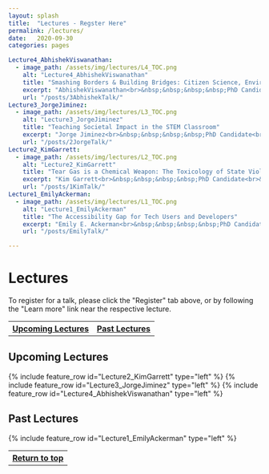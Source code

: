 ```yaml
---
layout: splash
title:  "Lectures - Regster Here"
permalink: /lectures/
date:   2020-09-30
categories: pages

Lecture4_AbhishekViswanathan:
  - image_path: /assets/img/lectures/L4_TOC.png
    alt: "Lecture4_AbhishekViswanathan"
    title: "Smashing Borders & Building Bridges: Citizen Science, Environmental Justice, and Community Resiliance"
    excerpt: "AbhishekViswanathan<br>&nbsp;&nbsp;&nbsp;&nbsp;PhD Candidate<br>&nbsp;&nbsp;&nbsp;&nbsp;School of Computing and Information<br>&nbsp;&nbsp;&nbsp;&nbsp;University of Pittsburgh<br><br>December: Exact Date TBD"
    url: "/posts/3AbhishekTalk/"
Lecture3_JorgeJiminez:
  - image_path: /assets/img/lectures/L3_TOC.png
    alt: "Lecture3_JorgeJiminez"
    title: "Teaching Societal Impact in the STEM Classroom"
    excerpt: "Jorge Jiminez<br>&nbsp;&nbsp;&nbsp;&nbsp;PhD Candidate<br>&nbsp;&nbsp;&nbsp;&nbsp;Department of Bioengineering<br>&nbsp;&nbsp;&nbsp;&nbsp;University of Pittsburgh<br><br>November: Exact Date TBD"
    url: "/posts/2JorgeTalk/"
Lecture2_KimGarrett:
  - image_path: /assets/img/lectures/L2_TOC.png
    alt: "Lecture2_KimGarrett"
    title: "Tear Gas is a Chemical Weapon: The Toxicology of State Violence"
    excerpt: "Kim Garrett<br>&nbsp;&nbsp;&nbsp;&nbsp;PhD Candidate<br>&nbsp;&nbsp;&nbsp;&nbsp;Public Health<br>&nbsp;&nbsp;&nbsp;&nbsp;University of Pittsburgh<br><br>October 21st, 2020"
    url: "/posts/1KimTalk/"
Lecture1_EmilyAckerman:
  - image_path: /assets/img/lectures/L1_TOC.png
    alt: "Lecture1_EmilyAckerman"
    title: "The Accessibility Gap for Tech Users and Developers"
    excerpt: "Emily E. Ackerman<br>&nbsp;&nbsp;&nbsp;&nbsp;PhD Candidate<br>&nbsp;&nbsp;&nbsp;&nbsp;Department of Chemical Engineering<br>&nbsp;&nbsp;&nbsp;&nbsp;University of Pittsburgh<br><br>Septmeber 29th, 2020"
    url: "/posts/EmilyTalk/"

---
```

<p> </p>

<a name="top"></a>
# Lectures
To register for a talk, please click the "Register" tab above, or by following the "Learn more" link near the respective lecture.
<table style="width:100%">
  <tr>
    <th><a href="#ul" class="btn btn--primary">Upcoming Lectures</a></th>
    <th><a href="#pl" class="btn btn--primary">Past Lectures</a></th>
  </tr>
</table>

<a name="ul"></a>
## Upcoming Lectures
{% include feature_row id="Lecture2_KimGarrett" type="left" %}
{% include feature_row id="Lecture3_JorgeJiminez" type="left" %}
{% include feature_row id="Lecture4_AbhishekViswanathan" type="left" %}

<a name="pl"></a>
## Past Lectures
{% include feature_row id="Lecture1_EmilyAckerman" type="left" %}

<table style="width:100%">
  <tr>
    <th><a href="#top" class="btn btn--primary">Return to top</a></th>
  </tr>
</table>
